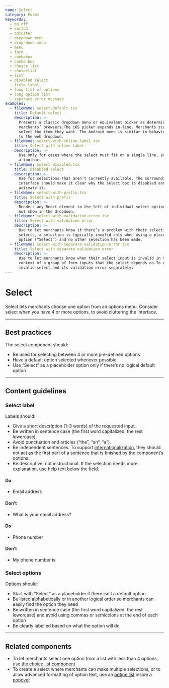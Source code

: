 ```yaml
---
name: Select
category: Forms
keywords:
  - on off
  - switch
  - adjuster
  - dropdown menu
  - drop-down menu
  - menu
  - form
  - combobox
  - combo box
  - choice list
  - choicelist
  - list
  - disabled select
  - field label
  - long list of options
  - long option list
  - separate error message
examples:
  - fileName: select-default.tsx
    title: Default select
    description: >-
      Presents a classic dropdown menu or equivalent picker as determined by
      merchants’ browsers.The iOS picker expands in-line. Merchants scroll to
      select the item they want. The Android menu is similar in behavior
      to the web dropdown.
  - fileName: select-with-inline-label.tsx
    title: Select with inline label
    description: >-
      Use only for cases where the select must fit on a single line, such as in
      a toolbar.
  - fileName: select-disabled.tsx
    title: Disabled select
    description: >-
      Use for selections that aren’t currently available. The surrounding
      interface should make it clear why the select box is disabled and how to
      activate it.
  - fileName: select-with-prefix.tsx
    title: Select with prefix
    description: >-
      Renders any React element to the left of individual select options. Does
      not show in the dropdown.
  - fileName: select-with-validation-error.tsx
    title: Select with validation error
    description: >-
      Use to let merchants know if there’s a problem with their selection. For
      selects, a selection is typically invalid only when using a placeholder
      option (“Select”) and no other selection has been made.
  - fileName: select-with-separate-validation-error.tsx
    title: Select with separate validation error
    description: >-
      Use to let merchants know when their select input is invalid in the
      context of a group of form inputs that the select depends on.To render an
      invalid select and its validation error separately:
---
```


# Select

Select lets merchants choose one option from an options menu. Consider select when you have 4 or more options, to avoid cluttering the interface.

---

## Best practices

The select component should:

- Be used for selecting between 4 or more pre-defined options
- Have a default option selected whenever possible
- Use “Select” as a placeholder option only if there’s no logical default option

---

## Content guidelines

### Select label

Labels should:

- Give a short description (1–3 words) of the requested input.
- Be written in sentence case (the first word capitalized, the rest lowercase).
- Avoid punctuation and articles (“the”, “an”, “a”).
- Be independent sentences. To support [internationalization](https://polaris.shopify.com/foundations/internationalization), they should not act as the first part of a sentence that is finished by the component’s options.
- Be descriptive, not instructional. If the selection needs more explanation, use help text below the field.

<!-- usagelist -->

#### Do

- Email address

#### Don’t

- What is your email address?

<!-- end -->

<!-- usagelist -->

#### Do

- Phone number

#### Don’t

- My phone number is:

<!-- end -->

### Select options

Options should:

- Start with “Select” as a placeholder if there isn’t a default option
- Be listed alphabetically or in another logical order so merchants can easily find the option they need
- Be written in sentence case (the first word capitalized, the rest lowercase) and avoid using commas or semicolons at the end of each option
- Be clearly labelled based on what the option will do

---

## Related components

- To let merchants select one option from a list with less than 4 options, use [the choice list component](https://polaris.shopify.com/components/choice-list)
- To create a select where merchants can make multiple selections, or to allow advanced formatting of option text, use an [option list](https://polaris.shopify.com/components/option-list) inside a [popover](https://polaris.shopify.com/components/popover)
